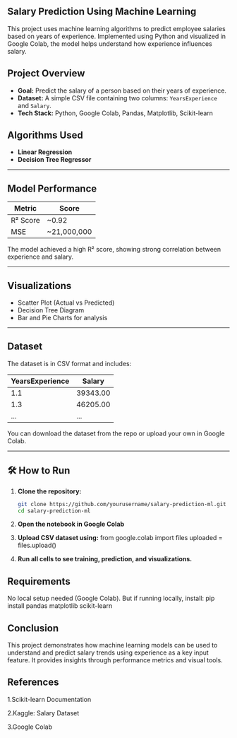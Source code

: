## Salary Prediction Using Machine Learning

This project uses machine learning algorithms to predict employee salaries based on years of experience. Implemented using Python and visualized in Google Colab, the model helps understand how experience influences salary.


## Project Overview

- **Goal:** Predict the salary of a person based on their years of experience.
- **Dataset:** A simple CSV file containing two columns: `YearsExperience` and `Salary`.
- **Tech Stack:** Python, Google Colab, Pandas, Matplotlib, Scikit-learn


## Algorithms Used

- **Linear Regression**
- **Decision Tree Regressor**

---

## Model Performance

| Metric        | Score          |
|---------------|----------------|
| R² Score      | ~0.92          |
| MSE           | ~21,000,000    |

The model achieved a high R² score, showing strong correlation between experience and salary.

---

## Visualizations

- Scatter Plot (Actual vs Predicted)
- Decision Tree Diagram
- Bar and Pie Charts for analysis

---

## Dataset

The dataset is in CSV format and includes:

| YearsExperience | Salary      |
|------------------|-------------|
| 1.1              | 39343.00    |
| 1.3              | 46205.00    |
| ...              | ...         |

You can download the dataset from the repo or upload your own in Google Colab.

---

## 🛠️ How to Run

1. **Clone the repository:**
   ```bash
   git clone https://github.com/yourusername/salary-prediction-ml.git
   cd salary-prediction-ml
2. **Open the notebook in Google Colab**

3. **Upload CSV dataset using:**
from google.colab import files
uploaded = files.upload()
4. **Run all cells to see training, prediction, and visualizations.**

## Requirements
No local setup needed (Google Colab).
But if running locally, install:
pip install pandas matplotlib scikit-learn

## Conclusion
This project demonstrates how machine learning models can be used to understand and predict salary trends using experience as a key input feature. It provides insights through performance metrics and visual tools.

## References
1.Scikit-learn Documentation

2.Kaggle: Salary Dataset

3.Google Colab


